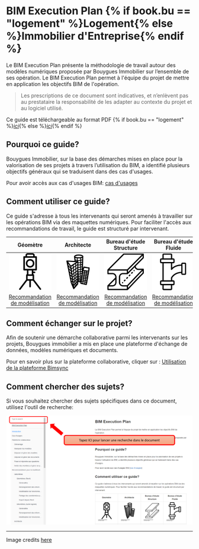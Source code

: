 # BIM Execution Plan {% if book.bu == "logement" %}Logement{% else %}Immobilier d'Entreprise{% endif %}

Le BIM Execution Plan présente la méthodologie de travail autour des modèles numériques proposée par Bouygues Immobilier sur l’ensemble de ses opération. 
Le BIM Execution Plan permet à l'équipe du projet de mettre en application les objectifs BIM de l'opération.
> Les prescriptions de ce document sont indicatives, et n’enlèvent pas au prestataire la responsabilité de les adapter au contexte du projet et au logiciel utilisé.

Ce guide est téléchargeable au format PDF {% if book.bu == "logement" %}[*ici*](https://www.gitbook.com/download/pdf/book/bim-bouygues-immobilier/bim-execution-plan/v/9666a76e1fc1b5d25c2e833f90f5f0ba5a5a28fa){% else %}[*ici*](https://www.gitbook.com/download/pdf/book/bim-bouygues-immobilier/bim-execution-plan/v/da6056b603a88f4bbb767a3766cab25897d3dedf){% endif %}

## Pourquoi ce guide?

Bouygues Immobilier, sur la base des démarches mises en place pour la valorisation de ses projets à travers l’utilisation du BIM, a identifié plusieurs objectifs généraux qui se traduisent dans des cas d'usages.

Pour avoir accès aux cas d'usages BIM: [cas d'usages](/01_CasUsages/README.md)

## Comment utiliser ce guide?

Ce guide s'adresse à tous les intervenants qui seront amenés à travailler sur les opérations BIM via des maquettes numériques. Pour faciliter l'accès aux recommandations de travail, le guide est structuré par intervenant.

| Géomètre | Architecte | Bureau d'étude Structure | Bureau d'étude Fluide |Paysagiste |
| :---: | :---: | :---: | :---: |:---: |
| [![](/02_Modelisation/00_communs/images/noun_1082944_cc.png)](/02_Modelisation/01_geometre/README.md) | [![](/02_Modelisation/00_communs/images/noun_1261411_cc.png)](/02_Modelisation/02_architecte/README.md) | [![](/02_Modelisation/00_communs/images/Logo-structure.png)](/02_Modelisation/03_betStructure/README.md) | [![](/02_Modelisation/00_communs/images/noun_907762_cc.png)](/02_Modelisation/04_betFluide/README.md) |[![](/02_Modelisation/00_communs/images/Logo-paysagiste.png)](/02_Modelisation/05_Paysagiste/README.md) |
| [Recommandation de modélisation](/02_Modelisation/01_geometre/README.md) | [Recommandation de modélisation](/02_Modelisation/02_architecte/README.md) | [Recommandation de modélisation](/02_Modelisation/03_betStructure/README.md) | [Recommandation de modélisation](/02_Modelisation/04_betFluide/README.md) |[Recommandation de modélisation](/02_Modelisation/05_Paysagiste/README.md) |

## Comment échanger sur le projet?

Afin de soutenir une démarche collaborative parmi les intervenants sur les projets, Bouygues immobilier a mis en place une plateforme d'échange de données, modèles numériques et documents.

Pour en savoir plus sur la plateforme collaborative, cliquer sur : [Utilisation de la plateforme Bimsync](/03_bimsync/README.md)

## Comment chercher des sujets?

Si vous souhaitez chercher des sujets spécifiques dans ce document, utilisez l'outil de recherche:

![](/images/Recherche.PNG)

---
Image credits [here ](/CREDITS.md)
